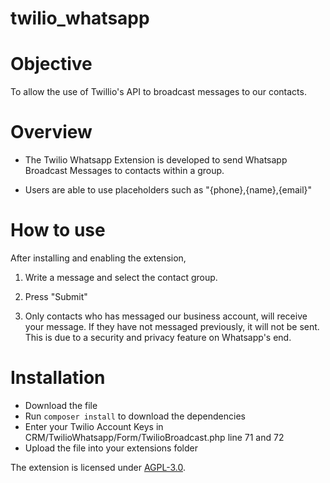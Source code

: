 # twilio_whatsapp

# Objective
To allow the use of Twillio's API to broadcast messages to our contacts.

# Overview
- The Twilio Whatsapp Extension is developed to send Whatsapp Broadcast Messages to contacts within a group.

- Users are able to use placeholders such as "{phone},{name},{email}" 


# How to use
After installing and enabling the extension,
1. Write a message and select the contact group.

2. Press "Submit"

3. Only contacts who has messaged our business account, will receive your message. If they have not messaged previously, it will not be sent. This is due to a security and privacy feature on Whatsapp's end.



# Installation
- Download the file 
- Run ```composer install``` to download the dependencies
- Enter your Twilio Account Keys in CRM/TwilioWhatsapp/Form/TwilioBroadcast.php line 71 and 72
- Upload the file into your extensions folder

The extension is licensed under [AGPL-3.0](LICENSE.txt).
